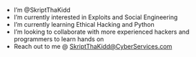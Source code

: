 - I’m @SkriptThaKidd
- I’m currently interested in Exploits and Social Engineering 
- I’m currently learning Ethical Hacking and Python
- I’m looking to collaborate with more experienced hackers and programmers to learn hands on
- Reach out to me @ SkriptThaKidd@CyberServices.com

<!---
SkriptThaKidd/SkriptThaKidd is a ✨ special ✨ repository because its `README.md` (this file) appears on your GitHub profile.
You can click the Preview link to take a look at your changes.
--->
